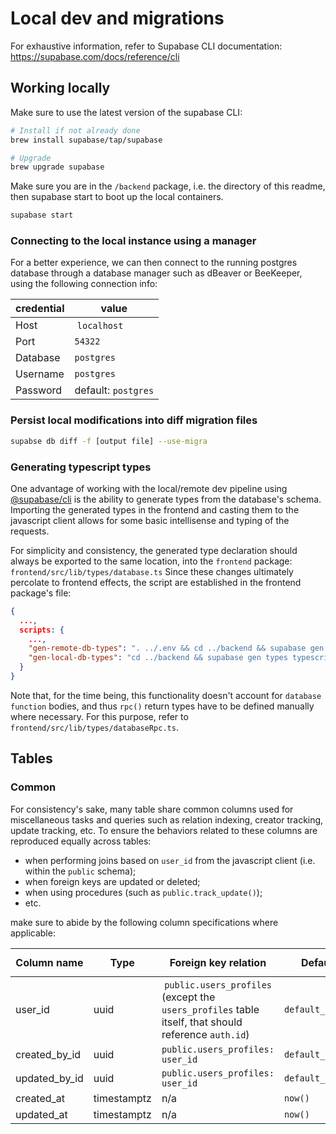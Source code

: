 # Local dev and migrations

For exhaustive information, refer to Supabase CLI documentation: https://supabase.com/docs/reference/cli

## Working locally

Make sure to use the latest version of the supabase CLI:

```sh
# Install if not already done
brew install supabase/tap/supabase

# Upgrade
brew upgrade supabase
```

Make sure you are in the `/backend` package, i.e. the directory of this readme, then supabase start to boot up the local containers.

```sh
supabase start
```

### Connecting to the local instance using a manager

For a better experience, we can then connect to the running postgres database through a database manager such as dBeaver or BeeKeeper, using the following connection info:

| credential | value |
| --- | --- |
| Host | `localhost`|
| Port | `54322` |
| Database | `postgres` |
| Username | `postgres` |
| Password | default: `postgres` |

### Persist local modifications into diff migration files

```sh
supabse db diff -f [output file] --use-migra
```

### Generating typescript types

One advantage of working with the local/remote dev pipeline using [@supabase/cli](https://github.com/supabase/cli) is the ability to generate types from the database's schema.
Importing the generated types in the frontend and casting them to the javascript client allows for some basic intellisense and typing of the requests.

For simplicity and consistency, the generated type declaration should always be exported to the same location, into the `frontend` package: `frontend/src/lib/types/database.ts`
Since these changes ultimately percolate to frontend effects, the script are established in the frontend package's file:

```json
{
  ...,
  scripts: {
    ...,
    "gen-remote-db-types": ". ../.env && cd ../backend && supabase gen types typescript --db-url ${SUPABASE_DB_URL} > ../frontend/src/lib/types/database.ts",
    "gen-local-db-types": "cd ../backend && supabase gen types typescript --local > ../frontend/src/lib/types/database.ts",
  }
}
```

Note that, for the time being, this functionality doesn't account for `database function` bodies, and thus `rpc()` return types have to be defined manually where necessary.
For this purpose, refer to `frontend/src/lib/types/databaseRpc.ts`.


## Tables

### Common

For consistency's sake, many table share common columns used for miscellaneous tasks and queries such as relation indexing, creator tracking, update tracking, etc.
To ensure the behaviors related to these columns are reproduced equally across tables:

- when performing joins based on `user_id` from the javascript client (i.e. within the `public` schema);
- when foreign keys are updated or deleted;
- when using procedures (such as `public.track_update()`);
- etc.

make sure to abide by the following column specifications where applicable:

| Column name | Type | Foreign key relation | Default | Nullable? | `on update` | `on delete` |
| --- | --- | --- | --- | --- | --- | --- |
| user_id | uuid | `public.users_profiles` (except the `users_profiles` table itself, that should reference `auth.id`) | `default_uid()`| false | `cascade` | `set default` |
| created_by_id | uuid | `public.users_profiles: user_id` | `default_uid()` | `false` | `cascade` | `set default` |
| updated_by_id | uuid | `public.users_profiles: user_id` | `default_uid()` | `true` | `cascade` | `set null` |
| created_at | timestamptz | n/a | `now()` | `false` | n/a | n/a |
| updated_at | timestamptz | n/a | `now()` | `false` | n/a | n/a |